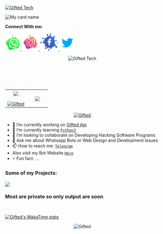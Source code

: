 

[![Gifted Tech](https://readme-typing-svg.demolab.com?font=Anton&size=30&pause=998&color=F51FFF&background=F7F2F20A&vCenter=true&random=false&width=480&lines=Hello+Everyone%F0%9F%91%8B!;My+Name+is+Gifted+Tech;I+am+a+Self+Learned+Full-Stack+Developer;I+am+from+East+Africa-Kenya;Nice+to+Meet+You)](https://github.com/mouricedevs)


![My card name](https://cardivo.vercel.app/api?name=GIFTED%20TECH%20&description=Hi,%20Welcome%20To%20My%20Profile&image=https://github.com/mouricedevs.png?lenght=50width=50=400&u=5313a9a2f6999325a10ce9bfa9787b536c90894c&v=4?q=tbn:ANd9GcR7aMC3bf4bg4l_nhYS2Un9FXbFYcB4T83Shjk8xSUZDh_D61LFpzbpeqLW&s=10?v=4&backgroundColor=brown&instagram=giftedtechnexus&github=mouricedevs&)
</p>
<p> <b>Connect With me:</b></p>
<p>
<a href="https://t.me/mouricedevs"> <img src="https://raw.githubusercontent.com/shizothetechie/database/main/icon/WhatsApp.png" width="10%"> </a><a href="https://Instagram.com/giftedtechnexus"> <img src="https://raw.githubusercontent.com/shizothetechie/database/main/icon/Instagram2.png" width="11%"> </a><a href="https://www.facebook.com/ngire.mourice1"> <img src="https://raw.githubusercontent.com/shizothetechie/database/main/icon/Facebook.png" width="12%"> </a><a href="https://twitter.com/giftedmauriceke"> <img src="https://raw.githubusercontent.com/shizothetechie/database/main/icon/twitter.png" width="10%"> </a>
</p>
</p>
<p align="center"> <img src="https://komarev.com/ghpvc/?username=mouricedevs&label=Visitors%20count&color=10d9c3&style=plastic" alt="Gifted Tech" /> </p>
</br>
</details>


</p>
<br><br>
<table align="center">
  <tr border="none">
    <td width="50%" align="center">
       <img src="https://github-readme-stats.vercel.app/api?username=mouricedevs&theme=dark&show_icons=true&count_private=true" align="center"> <br> <br>
      <a href="https://github.com/mouricedevs"><img src="https://github-readme-streak-stats.herokuapp.com?user=mouricedevs&theme=merko&border_radius=70&fire=EB5454&stroke=EB5454&border=EB5454" alt="Gifted" /></a>
        </td>
    <td width="50%" align="center">
      <img src="https://github-readme-stats.anuraghazra1.vercel.app/api/top-langs/?username=mouricedevs&theme=dark&hide_border=false&no-bg=true&no-frame=true&langs_count=10" align="center">
    </td>
  </tr>
</table>
<div align=center>
  <a href="https://github.com/mouricedevs" title="Gifted">
      <img align="center" width=84% src="https://github-profile-trophy.vercel.app/?username=mouricedevs&theme=radical&row=1&column=7&margin-h=15&margin-w=5&no-bg=true" alt="Gifted" />
    </a>
</div>


  
- 🔭 I’m currently working on [Gifted Api](https://api.giftedtechnexus.co.ke)
- 🌱 I’m currently learning [`Python3`](https://www.liaoxuefeng.com/wiki/1016959663602400)
- 👯 I’m looking to collaborate on Developing Hacking Software Programs
- 💬 Ask me about Whatsapp Bots or Web Design and Development Issues
- 📫 How to reach me: [`Telegram`](https://t.me/giftedmd)
-  Also visit my Bot Website [`Here`](https://web.giftedtechnexus.co.ke)
- ⚡ Fun fact: ...


<h3>Some of my Projects:</h3>

<a href="https://github.com/mouricedevs/gifted">
  <img height=200 align="center" src="https://github-readme-stats.vercel.app/api/pin/?username=mouricedevs&repo=gifted&theme=dark&layout=compact&langs_count=8&card_width=320" />
</a>

### Most are private so only output are soon
<br>

[![Gifted's WakaTime stats](https://github-readme-stats.vercel.app/api/wakatime?username=ffflabs)](https://github.com/mouricedevs)
<br>
<p align="center">
        <img src="https://raw.githubusercontent.com/bornmay/bornmay/Update/svg/Bottom.svg" alt="Gifted" />
</p>
